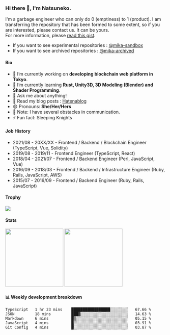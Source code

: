 ### Hi there 👋, I'm Natsuneko.

I'm a garbage engineer who can only do 0 (emptiness) to 1 (product). I am transferring the repository that has been formed to some extent, so if you are interested, please contact us. It can be yours.  
For more information, please [read this gist](https://gist.github.com/mika-f/e49976ca6a100045f3da6317a69c24d5).

* If you want to see experimental repositories : [@mika-sandbox](https://github.com/mika-sandbox)
* If you want to see archived repositories : [@mika-archived](https://github.com/mika-archived)


#### Bio

<!--
**mika-f/mika-f** is a ✨ _special_ ✨ repository because its `README.md` (this file) appears on your GitHub profile.

Here are some ideas to get you started:

- 🔭 I’m currently working on ...
- 🌱 I’m currently learning ...
- 👯 I’m looking to collaborate on ...
- 🤔 I’m looking for help with ...
- 💬 Ask me about ...
- 📫 How to reach me: ...
- 😄 Pronouns: ...
- ⚡ Fun fact: ...
-->

- 🔭 I’m currently working on **developing blockchain web platform in Tokyo**.
- 🌱 I’m currently learning **Rust, Unity3D, 3D Modeling (Blender) and Shader Programming**.
- 💬 Ask me about anything!
- 📝 Read my blog posts : [Hatenablog](https://mikazuki.hatenablog.jp/)
- 😄 Pronouns: **She/Her/Hers**
- 📓 Note: I have several obstacles in communication.
- ⚡ Fun fact: Sleeping Knights

#### Job History

* 2021/08 - 20XX/XX - Frontend / Backend / Blockchain Engineer (TypeScript, Vue, Solidity)
* 2019/08 - 2019/11 - Frontend Engineer (TypeScript, React)
* 2018/04 - 2021/07 - Frontend / Backend Engineer (Perl, JavaScript, Vue)
* 2016/09 - 2018/03 - Frontend / Backend / Infrastructure Engineer (Ruby, Rails, JavaScript, AWS)
* 2015/07 - 2016/09 - Frontend / Backend Engineer (Ruby, Rails, JavaScript)

#### Trophy

<img src="https://github-profile-trophy.vercel.app/?username=mika-f&no-frame=true&row=1&column=6" />

#### Stats

<p>
  <img src="https://github-readme-stats.vercel.app/api?username=mika-f" height="182" />
  <img src="https://github-readme-stats.vercel.app/api/top-langs/?username=mika-f&layout=compact" height="182" />
</p>


#### 📊 Weekly development breakdown

<!--START_SECTION:waka-->
```text
TypeScript   1 hr 23 mins    █████████████████░░░░░░░░   67.66 % 
JSON         18 mins         ███▓░░░░░░░░░░░░░░░░░░░░░   14.63 % 
Markdown     6 mins          █▒░░░░░░░░░░░░░░░░░░░░░░░   05.15 % 
JavaScript   4 mins          █░░░░░░░░░░░░░░░░░░░░░░░░   03.91 % 
Git Config   4 mins          █░░░░░░░░░░░░░░░░░░░░░░░░   03.87 % 
```
<!--END_SECTION:waka-->
